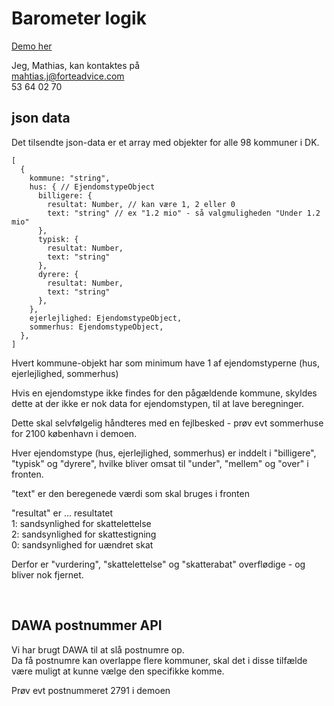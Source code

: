 # Barometer logik

[Demo her](https://boligskat-barometer-git-textbtm-adviceas.vercel.app/)

Jeg, Mathias, kan kontaktes på <br>
mahtias.j@forteadvice.com <br>
53 64 02 70

## json data

Det tilsendte json-data er et array med objekter for alle 98 kommuner i DK. <br>

```TXT
[
  {
    kommune: "string",
    hus: { // EjendomstypeObject
      billigere: {
        resultat: Number, // kan være 1, 2 eller 0
        text: "string" // ex "1.2 mio" - så valgmuligheden "Under 1.2 mio"
      },
      typisk: {
        resultat: Number,
        text: "string"
      },
      dyrere: {
        resultat: Number,
        text: "string"
      },
    },
    ejerlejlighed: EjendomstypeObject,
    sommerhus: EjendomstypeObject,
  },
]
```

Hvert kommune-objekt har som minimum have 1 af ejendomstyperne (hus, ejerlejlighed, sommerhus) <br>

Hvis en ejendomstype ikke findes for den pågældende kommune, skyldes dette at der ikke er nok data for ejendomstypen, til at lave beregninger. <br>

Dette skal selvfølgelig håndteres med en fejlbesked - prøv evt sommerhuse for 2100 københavn i demoen. <br>

Hver ejendomstype (hus, ejerlejlighed, sommerhus) er inddelt i "billigere", "typisk" og "dyrere", hvilke bliver omsat til "under", "mellem" og "over" i fronten. <br>

"text" er den beregenede værdi som skal bruges i fronten <br>

"resultat" er ... resultatet <br>
1: sandsynlighed for skattelettelse <br>
2: sandsynlighed for skattestigning <br>
0: sandsynlighed for uændret skat<br>

Derfor er "vurdering", "skattelettelse" og "skatterabat" overflødige - og bliver nok fjernet.

<br>

## DAWA postnummer API

Vi har brugt DAWA til at slå postnumre op. <br>
Da få postnumre kan overlappe flere kommuner, skal det i disse tilfælde være muligt at kunne vælge den specifikke komme. <br>

Prøv evt postnummeret 2791 i demoen

<br>
